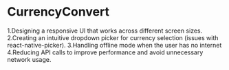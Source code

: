 # CurrencyConvert
1.Designing a responsive UI that works across different screen sizes.
2.Creating an intuitive dropdown picker for currency selection (issues with react-native-picker).
3.Handling offline mode when the user has no internet 
4.Reducing API calls to improve performance and avoid unnecessary network usage.
